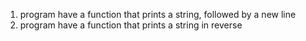 1) program have a function that prints a string, followed by a new line
2) program have a function that prints a string in reverse
